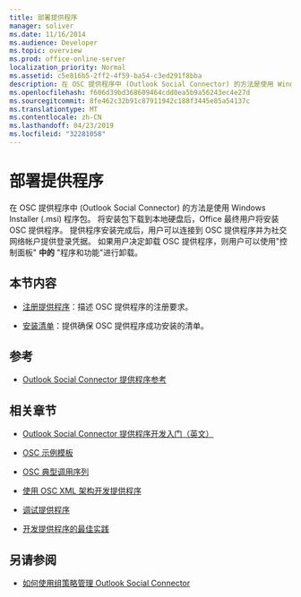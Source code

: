 ```yaml
---
title: 部署提供程序
manager: soliver
ms.date: 11/16/2014
ms.audience: Developer
ms.topic: overview
ms.prod: office-online-server
localization_priority: Normal
ms.assetid: c5e816b5-2ff2-4f59-ba54-c3ed291f8bba
description: 在 OSC 提供程序中 (Outlook Social Connector) 的方法是使用 Windows Installer (.msi) 程序包。
ms.openlocfilehash: f606d39bd368609464cdd0ea5b9a56243ec4e27d
ms.sourcegitcommit: 8fe462c32b91c87911942c188f3445e85a54137c
ms.translationtype: MT
ms.contentlocale: zh-CN
ms.lasthandoff: 04/23/2019
ms.locfileid: "32281058"
---
```

# <a name="deploying-a-provider"></a>部署提供程序

在 OSC 提供程序中 (Outlook Social Connector) 的方法是使用 Windows Installer (.msi) 程序包。 将安装包下载到本地硬盘后，Office 最终用户将安装 OSC 提供程序。 提供程序安装完成后，用户可以连接到 OSC 提供程序并为社交网络帐户提供登录凭据。 如果用户决定卸载 OSC 提供程序，则用户可以使用"控制面板" **中的** "程序和功能"进行卸载。 
  
## <a name="in-this-section"></a>本节内容

- [注册提供程序](registering-a-provider.md)：描述 OSC 提供程序的注册要求。
    
- [安装清单](installation-checklist.md)：提供确保 OSC 提供程序成功安装的清单。
    
## <a name="reference"></a>参考

- [Outlook Social Connector 提供程序参考](outlook-social-connector-provider-reference-0.md)
  
## <a name="related-sections"></a>相关章节

- [Outlook Social Connector 提供程序开发入门（英文）](getting-started-with-developing-an-outlook-social-connector-provider.md)
  
- [OSC 示例模板](osc-sample-templates.md)
  
- [OSC 典型调用序列](osc-typical-calling-sequences.md)
  
- [使用 OSC XML 架构开发提供程序](developing-a-provider-with-the-osc-xml-schema.md)
  
- [调试提供程序](debugging-a-provider.md)
  
- [开发提供程序的最佳实践](best-practices-for-developing-a-provider.md)
  
## <a name="see-also"></a>另请参阅

- [如何使用组策略管理 Outlook Social Connector](https://support.microsoft.com/default.aspx?scid=kb%3Ben-US%3B2020103)

